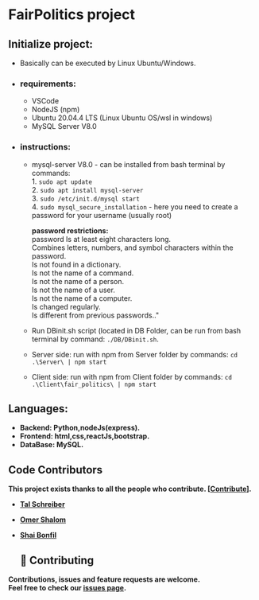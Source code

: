 # FairPolitics project


## Initialize project: 
  * Basically can be executed by Linux Ubuntu/Windows.
  - ### requirements:
    - VSCode
    - NodeJS (npm)
    - Ubuntu 20.04.4 LTS (Linux Ubuntu OS/wsl in windows) 
    - MySQL Server V8.0 
  - ### instructions: 
    - mysql-server V8.0 - can be installed from bash terminal by commands: 
     <br> 1. ```sudo apt update``` 
     <br> 2. ```sudo apt install mysql-server``` 
     <br> 3. ```sudo /etc/init.d/mysql start ``` 
     <br> 4. ```sudo mysql_secure_installation``` - here you need to create a password for your username (usually root)
     
      <strong> password restrictions: </strong>
			     <br> password Is at least eight characters long.
			    <br> Combines letters, numbers, and symbol characters within the password.
			    <br> Is not found in a dictionary.
			    <br> Is not the name of a command.
			    <br> Is not the name of a person.
			    <br> Is not the name of a user.
			    <br> Is not the name of a computer.
			    <br> Is changed regularly.
			    <br> Is different from previous passwords.." 
     
    - Run DBinit.sh script (located in DB Folder, can be run from bash terminal by command: ```./DB/DBinit.sh```.
    - Server side: run with npm from Server folder by commands: ```cd .\Server\ | npm start```
    - Client side: run with npm from Client folder by commands: ```cd .\Client\fair_politics\ | npm start```

  

## Languages:
- <strong> Backend: Python,nodeJs(express).<strong/><br>
- <strong> Frontend: html,css,reactJs,bootstrap.<strong/><br>
- <strong> DataBase: MySQL.<strong/><br>


## Code Contributors

This project exists thanks to all the people who contribute. [[Contribute](https://github.com/Final-Project-bb/FairPolitics/graphs/contributors)].
* [Tal Schreiber](https://github.com/TalSchreiber95)
* [Omer Shalom](https://github.com/Omer2041)
* [Shai Bonfil](https://github.com/shaiBonfil)

  ## 🤝 Contributing

Contributions, issues and feature requests are welcome.<br />
Feel free to check our [issues page](https://github.com/Final-Project-bb/FairPolitics/issues).
